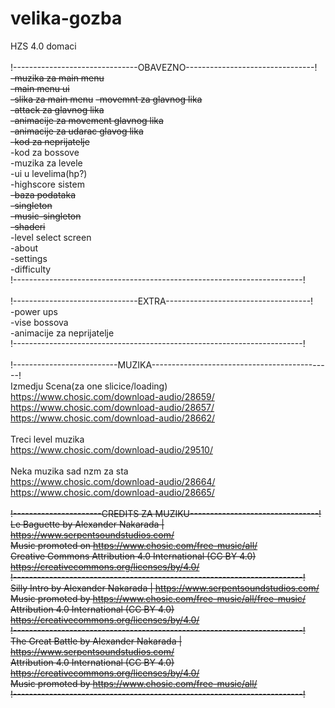 # velika-gozba

HZS 4.0 domaci<br/>
<br/>
!-------------------------------OBAVEZNO--------------------------------!<br/>
<strike>-muzika za main menu<br/></strike>
<strike>-main menu ui<br/></strike>
<strike>-slika za main menu</strike>
<strike>-movemnt za glavnog lika<br/></strike>
<strike>-attack za glavnog lika<br/></strike>
<strike>-animacije za movement glavnog lika<br/></strike>
<strike>-animacije za udarac glavog lika<br/></strike>
<strike>-kod za neprijatelje<br/></strike>
-kod za bossove<br/>
-muzika za levele<br/>
-ui u levelima(hp?)<br/>
-highscore sistem<br/>
<strike>-baza podataka<br/></strike>
<strike>-singleton<br/></strike>
<strike>-music-singleton<br/></strike>
<strike>-shaderi<br/></strike>
-level select screen<br/>
-about<br/>
-settings<br/>
-difficulty<br/>
!------------------------------------------------------------------------!<br/>
<br/>
!-------------------------------EXTRA------------------------------------!<br/>
-power ups<br/>
-vise bossova<br/>
-animacije za neprijatelje<br/>
!------------------------------------------------------------------------!<br/>
<br/>
!--------------------------MUZIKA---------------------------------------------!<br/>
Izmedju Scena(za one slicice/loading)<br/>
https://www.chosic.com/download-audio/28659/<br/>
https://www.chosic.com/download-audio/28657/<br/>
https://www.chosic.com/download-audio/28662/<br/>
<br/>
Treci level muzika<br/>
https://www.chosic.com/download-audio/29510/<br/>
<br/>
Neka muzika sad nzm za sta<br/>
https://www.chosic.com/download-audio/28664/<br/>
https://www.chosic.com/download-audio/28665/<br/>
<br/>
<strike>!----------------------CREDITS ZA MUZIKU--------------------------------!<br/></strike>
<strike>Le Baguette by Alexander Nakarada | https://www.serpentsoundstudios.com/<br/></strike>
<strike>Music promoted on https://www.chosic.com/free-music/all/<br/></strike>
<strike>Creative Commons Attribution 4.0 International (CC BY 4.0)<br/></strike>
<strike>https://creativecommons.org/licenses/by/4.0/<br/></strike>
<strike>!------------------------------------------------------------------------!<br/></strike>
<strike>Silly Intro by Alexander Nakarada | https://www.serpentsoundstudios.com/<br/></strike>
<strike>Music promoted by https://www.chosic.com/free-music/all/free-music/<br/></strike>
<strike>Attribution 4.0 International (CC BY 4.0)<br/></strike>
<strike>https://creativecommons.org/licenses/by/4.0/<br/></strike>
<strike>!------------------------------------------------------------------------!<br/></strike>
<strike>The Great Battle by Alexander Nakarada | https://www.serpentsoundstudios.com/<br/></strike>
<strike>Attribution 4.0 International (CC BY 4.0)<br/></strike>
<strike>https://creativecommons.org/licenses/by/4.0/<br/></strike>
<strike>Music promoted by https://www.chosic.com/free-music/all/<br/></strike>
<strike>!------------------------------------------------------------------------!<br/></strike>
